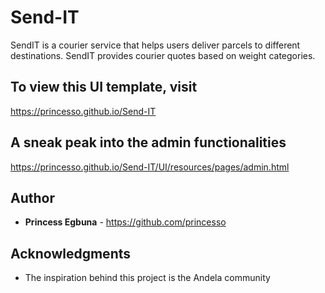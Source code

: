 # Send-IT
SendIT is a courier service that helps users deliver parcels to different destinations. SendIT provides courier quotes based on weight categories.

## To view this UI template, visit
https://princesso.github.io/Send-IT

## A sneak peak into the admin functionalities

https://princesso.github.io/Send-IT/UI/resources/pages/admin.html

## Author

* **Princess Egbuna** - https://github.com/princesso

## Acknowledgments

* The inspiration behind this project is the Andela community

